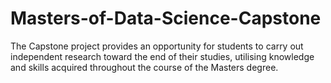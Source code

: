 # Masters-of-Data-Science-Capstone
The Capstone project provides an opportunity for students to carry out independent research toward the end of their studies, utilising knowledge and skills acquired throughout the course of the Masters degree.
